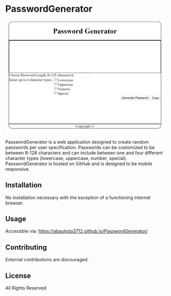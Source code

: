 # PasswordGenerator

![PasswordGenerator Screenshot](./assets/images/PasswordGeneratorScreenshot.PNG?raw=true "PasswordGenerator Screenshot")

PasswordGenerator is a web application designed to create random passwords per user specification. Passwords can be customized to be between 8-128 characters and can include between one and four different character types (lowercase, uppercase, number, special). PasswordGenerator is hosted on GitHub and is designed to be mobile responsive.

## Installation

No installation necessary with the exception of a functioning internet browser.

## Usage

Accessible via:
https://abautista3712.github.io/PasswordGenerator/

## Contributing

External contributions are discouraged.

## License

All Rights Reserved
